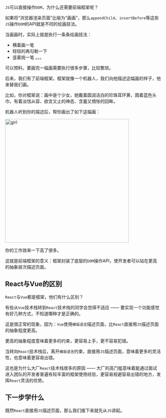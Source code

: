 `JS`可以直接操作`DOM`，为什么还需要前端框架呢？

如果将“浏览器渲染页面”比喻为“画画”，那么`appendChild`、`insertBefore`等这些`JS`操作`DOM`的API就是不同的绘画技法。

当画画时，实际上就是执行一条条绘画技法：

- 横着画一笔
- 轻轻的再勾勒一下
- 竖着挑一笔
。。。

可以预料，要画完一幅画需要执行很多步骤，比较繁琐。

后来，我们有了前端框架。框架就像一个机器人，我们向他描述这幅画的样子，他来替我们画。

比如，你对框架说：画中是个少女，她戴着圆润洁白的珍珠耳环黄，围着蓝色头巾，有着淡恬从容、欲言又止的神态、含蓄又惆怅的回眸。

机器人听到你的描述后，帮你画出了如下这幅画：

<img width="400px" :src="$withBase('/img/girl.jpeg')" alt="girl">

你的工作效率一下高了很多。

这就是前端框架的意义：框架封装了底层的`DOM`操作API，使开发者可以站在更高的抽象层次描述页面。

## React与Vue的区别

`React`与`Vue`都是框架，他们有什么区别？

有些从`Vue`技术栈转到`React`技术栈的同学会觉得不适应 —— 要实现一个功能感觉有好几种方式，不知道哪种才是正确的。

这是很正常的现象，因为：`Vue`使用`模版语言`描述页面，比`React`直接用`JS`描述页面的抽象程度更高。

更高的抽象程度意味着更多的约束，更容易上手，更不容易犯错。

当转向`React`技术栈后，离开`模版语言`约束，直接用`JS`描述页面，意味着更多的灵活性，也意味着更容易出错。

这也是为什么大厂`React`技术栈居多的原因 —— 大厂的高门槛意味着能通过面试进入团队的开发者普遍有较丰富的框架使用经验，更容易规避容易出错的地方，发挥`React`灵活的优势。

## 下一步学什么

既然`React`直接用`JS`描述页面，那么我们接下来就先从`JS`讲起。


